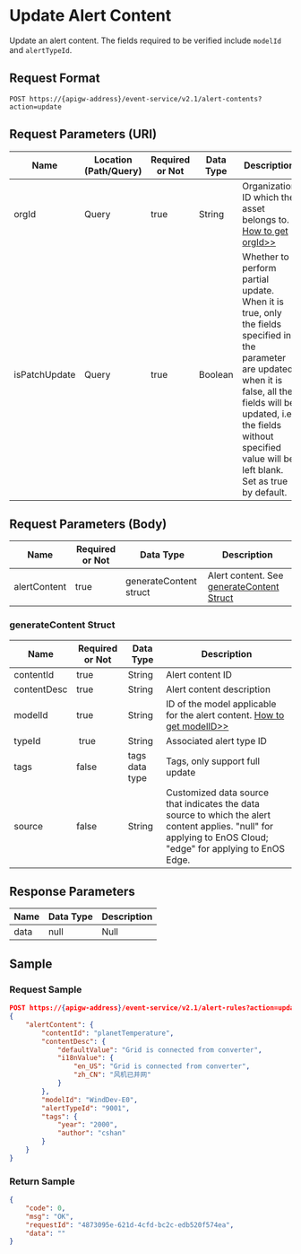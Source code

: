 # Update Alert Content

Update an alert content. The fields required to be verified include `modelId` and `alertTypeId`.

## Request Format

```
POST https://{apigw-address}/event-service/v2.1/alert-contents?action=update
```

## Request Parameters (URI)

| Name | Location (Path/Query) | Required or Not | Data Type | Description |
|---------------|------------------|----------|-----------|--------------|
| orgId         | Query            | true     | String    | Organization ID which the asset belongs to. [How to get orgId>>](/docs/api/en/latest/api_faqs#how-to-get-organization-id-orgid-orgid)              |
|isPatchUpdate|Query|true|Boolean|Whether to perform partial update. <br>When it is true, only the fields specified in the parameter are updated; <br>when it is false, all the fields will be updated, i.e. the fields without specified value will be left blank. Set as true by default. |


## Request Parameters (Body)
| Name            | Required or Not | Data Type | Description |
|------|-----------------|-----------|-------------|
| alertContent          | true    | generateContent struct    | Alert content. See [generateContent Struct](update_alert_content#generatecontent-struct-generatecontent)|



### generateContent Struct <generatecontent>

| Name            | Required or Not | Data Type | Description |
|------|-----------------|-----------|-------------|
|contentId|true|String|Alert content ID|
|contentDesc|true|String|Alert content description|
| modelId          | true    | String    | ID of the model applicable for the alert content. [How to get modelID>>](/docs/api/en/latest/api_faqs#how-to-get-model-id-modelid-modelid)  |
| typeId   |  true        | String       | Associated alert type ID           |
|tags|false|tags data type|Tags, only support full update|
| source |false| String |Customized data source that indicates the data source to which the alert content applies. "null" for applying to EnOS Cloud; "edge" for applying to EnOS Edge.|

## Response Parameters

| Name | Data Type     | Description          |
|-------|----------------|---------------------------|
|data | null  | Null  |




## Sample

### Request Sample

```json
POST https://{apigw-address}/event-service/v2.1/alert-rules?action=update&orgId=1c499110e8800000&isPatchUpdate=false
{
	"alertContent": {
		"contentId": "planetTemperature",
		"contentDesc": {
			"defaultValue": "Grid is connected from converter",
			"i18nValue": {
				"en_US": "Grid is connected from converter",
				"zh_CN": "风机已并网"
			}
		},
		"modelId": "WindDev-E0",
		"alertTypeId": "9001",
		"tags": {
			"year": "2000",
			"author": "cshan"
		}
	}
}
```

### Return Sample

```json
{
	"code": 0,
	"msg": "OK",
	"requestId": "4873095e-621d-4cfd-bc2c-edb520f574ea",
	"data": ""
}
```
